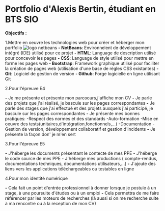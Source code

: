 
# Portfolio d'Alexis Bertin, étudiant en BTS SIO
 **Objectifs :**

1.Mettre en oeuvre les technologies web pour créer et héberger mon portfolio
![logo netbeans](NetBeans_Logo.png)
**- NetBeans**: Environnelent de développement intégré (IDE) utilisé pour ce projet
**- HTML**: Language de description utilisé pour concevoir les pages
**- CSS**: Language de style utilisé pour mettre en forme les pages web
**- Bootstrap**: Framework graphique utilisé pour faciliter la création de pages web (utilisation d'une base de règles CSS existantes)
**- Git**: Logiciel de gestion de version
**- Github**: Forge logicielle en ligne utilisant Git

2.Pour l'épreuve E4

**-** Je me présente et présente mon parcoours,j'affiche mon CV
**-** Je parle des projets que j'ai réalisé, je bascule sur les pages correspondantes
**-** Je parle des stages que j'ai effectué et des projets auxquels j'ai participé, je bascule sur les pages correspondantes
**-** Je présente mes bonnes pratiques:
        -Respect des normes et des standards
        -Auto-formation
        -Mise en oeuvre des tests(unitaires,d'intégration,fonctionnels,...)
        -Documentation
        -Gestion de version, développement collaboratif et gestion d'incidents
**-** Je présente la façon don' je m'en sert

3.Pour l'épreuve E5

**-** J'héberge les documents présentant le contecte de mes PPE
**-** J'héberge le code source de mes PPE
**-** J'héberge mes productions ( compte-rendus, documentations techniques, documentations utilisateurs,...)
**-** J'ajoute des liens vers les applications téléchargeables ou testables en ligne

4.Pour mon identité numérique

**-** Cela fait un point d'entrée professionnel à donner lorsque je postule à un stage, à une poursuite d'études ou à un emploi
**-** Cela permettra de me faire référencer par les moteurs de recherches (là aussi si on me recherche suite à ma rencontre ou à la reception de mon CV)
